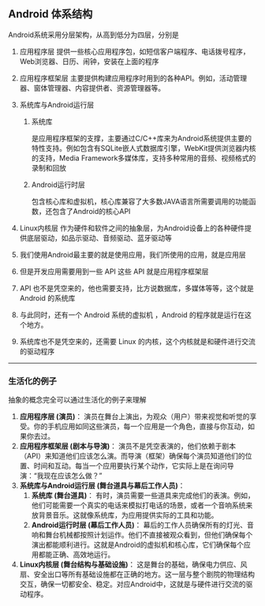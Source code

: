 ## Android 体系结构

Android系统采用分层架构，从高到低分为四层，分别是

1. 应用程序层
   提供一些核心应用程序包，如短信客户端程序、电话拨号程序，Web浏览器、日历、闹钟，安装在上面的程序

2. 应用程序框架层
   主要提供构建应用程序时用到的各种API。例如，活动管理器、窗体管理器、内容提供者、资源管理器等。

3. 系统库与Android运行层

   1. 系统库

      是应用程序框架的支撑，主要通过C/C++库来为Android系统提供主要的特性支持。例如包含有SQLite嵌人式数据库引擎，WebKit提供浏览器内核的支持，Media Framework多媒体库，支持多种常用的音频、视频格式的录制和回放

     2. Android运行时层

        包含核心库和虚拟机，核心库兼容了大多数JAVA语言所需要调用的功能函数，还包含了Android的核心API

4. Linux内核层
   作为硬件和软件之间的抽象层，为Android设备上的各种硬件提供底层驱动，如品示驱动、音频驱动、蓝牙驱动等



1. 我们使用Android最主要的就是使用应用，我们所使用的应用，就是应用层
2. 但是开发应用需要用到一些 API 这些 API 就是应用程序框架层
3. API 也不是凭空来的，他也需要支持，比方说数据库，多媒体等等，这个就是 Android 的系统库
4. 与此同时，还有一个 Android 系统的虚拟机 ，Android 的程序就是运行在这个地方。
5. 系统库也不是凭空来的，还需要 Linux 的内核，这个内核就是和硬件进行交流的驱动程序

---

### 生活化的例子

抽象的概念完全可以通过生活化的例子来理解



1. **应用程序层 (演员)**： 演员在舞台上演出，为观众（用户）带来视觉和听觉的享受。你的手机应用如同这些演员，每一个应用是一个角色，直接与你互动，如果你去过。
2. **应用程序框架层 (剧本与导演)**： 演员不是凭空表演的，他们依赖于剧本（API）来知道他们应该怎么演。而导演（框架）确保每个演员知道他们的位置、时间和互动。每当一个应用要执行某个动作，它实际上是在询问导演：“我现在应该怎么做？”
3. **系统库与Android运行层 (舞台道具与幕后工作人员)**：
   1. **系统库 (舞台道具)**： 有时，演员需要一些道具来完成他们的表演。例如，他们可能需要一个真实的电话来模拟打电话的场景，或者一个音响系统来放背景音乐。这就像系统库，为应用提供实际的工具和功能。
   2. **Android运行时层 (幕后工作人员)**： 幕后的工作人员确保所有的灯光、音响和舞台机械都按照计划运作。他们不直接被观众看到，但他们确保每个演出都能顺利进行。这就是Android的虚拟机和核心库，它们确保每个应用都能正确、高效地运行。
4. **Linux内核层 (舞台结构与基础设施)**： 这是舞台的基础，确保电力供应、风扇、安全出口等所有基础设施都在正确的地方。这一层与整个剧院的物理结构交互，确保一切都安全、稳定。对应Android中，这就是与硬件进行交流的驱动程序。